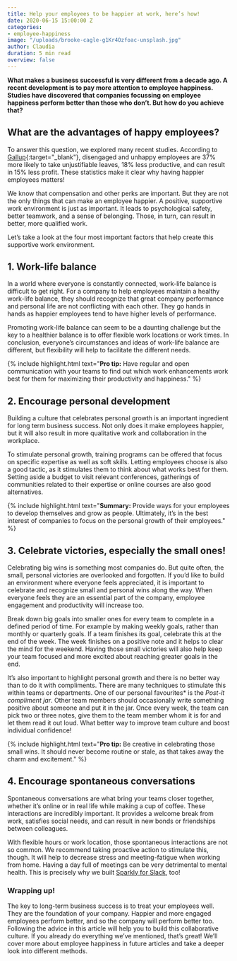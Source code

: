 ```yaml
---
title: Help your employees to be happier at work, here’s how!
date: 2020-06-15 15:00:00 Z
categories:
- employee-happiness
image: "/uploads/brooke-cagle-g1Kr4Ozfoac-unsplash.jpg"
author: Claudia
duration: 5 min read
overview: false
---
```


**What makes a business successful is very different from a decade ago. A recent development is to pay more attention to employee happiness. Studies have discovered that companies focussing on employee happiness perform better than those who don’t. But how do you achieve that?**

<!--more-->

## What are the advantages of happy employees?  

To answer this question, we explored many recent studies. According to [Gallup](https://dynamicsignal.com/2017/04/21/employee-productivity-statistics-every-stat-need-know/){:target="_blank"}, disengaged and unhappy employees are 37% more likely to take unjustifiable leaves, 18% less productive, and can result in 15% less profit. These statistics make it clear why having happier employees matters! 
  
We know that compensation and other perks are important. But they are not the only things that can make an employee happier. A positive, supportive work environment is just as important. It leads to psychological safety, better teamwork, and a sense of belonging. Those, in turn, can result in better, more qualified work.
  
Let’s take a look at the four most important factors that help create this supportive work environment.

## 1. Work-life balance  

In a world where everyone is constantly connected, work-life balance is difficult to get right. For a company to help employees maintain a healthy work-life balance, they should recognize that great company performance and personal life are not conflicting with each other. They go hands in hands as happier employees tend to have higher levels of performance. 
 

Promoting work-life balance can seem to be a daunting challenge but the key to a healthier balance is to offer flexible work locations or work times. In conclusion, everyone’s circumstances and ideas of work-life balance are different, but flexibility will help to facilitate the different needs. 
  
{% include highlight.html text="**Pro tip:** Have regular and open communication with your teams to find out which work enhancements work best for them for maximizing their productivity and happiness." %}

## 2. Encourage personal development  

Building a culture that celebrates personal growth is an important ingredient for long term business success. Not only does it make employees happier, but it will also result in more qualitative work and collaboration in the workplace. 

  
To stimulate personal growth, training programs can be offered that focus on specific expertise as well as soft skills. Letting employees choose is also a good tactic, as it stimulates them to think about what works best for them. Setting aside a budget to visit relevant conferences, gatherings of communities related to their expertise or online courses are also good alternatives.

{% include highlight.html text="**Summary:** Provide ways for your employees to develop themselves and grow as people. Ultimately, it’s in the best interest of companies to focus on the personal growth of their employees." %}

## 3. Celebrate victories, especially the small ones!  

Celebrating big wins is something most companies do. But quite often, the small, personal victories are overlooked and forgotten. If you’d like to build an environment where everyone feels appreciated, it is important to celebrate and recognize small and personal wins along the way. When everyone feels they are an essential part of the company, employee engagement and productivity will increase too.

  
Break down big goals into smaller ones for every team to complete in a defined period of time. For example by making weekly goals, rather than monthly or quarterly goals. If a team finishes its goal, celebrate this at the end of the week. The week finishes on a positive note and it helps to clear the mind for the weekend. Having those small victories will also help keep your team focused and more excited about reaching greater goals in the end. 
  

It’s also important to highlight personal growth and there is no better way than to do it with compliments. There are many techniques to stimulate this within teams or departments. One of our personal favourites*  is the *Post-it compliment jar*. Other team members should occasionally write something positive about someone and put it in the jar. Once every week, the team can pick two or three notes, give them to the team member whom it is for and let them read it out loud. What better way to improve team culture and boost individual confidence!

{% include highlight.html text="**Pro tip:** Be creative in celebrating those small wins. It should never become routine or stale, as that takes away the charm and excitement." %}

## 4. Encourage spontaneous conversations  

Spontaneous conversations are what bring your teams closer together, whether it’s online or in real life while making a cup of coffee. These interactions are incredibly important. It provides a welcome break from work, satisfies social needs, and can result in new bonds or friendships between colleagues.
  

With flexible hours or work location, those spontaneous interactions are not so common. We recommend taking proactive action to stimulate this, though. It will help to decrease stress and meeting-fatigue when working from home. Having a day full of meetings can be very detrimental to mental health. This is precisely why we built [Sparkly for Slack](https://sparklybot.com), too!

### Wrapping up!

The key to long-term business success is to treat your employees well. They are the foundation of your company. Happier and more engaged employees perform better, and so the company will perform better too. Following the advice in this article will help you to build this collaborative culture. If you already do everything we’ve mentioned, that’s great! We’ll cover more about employee happiness in future articles and take a deeper look into different methods.